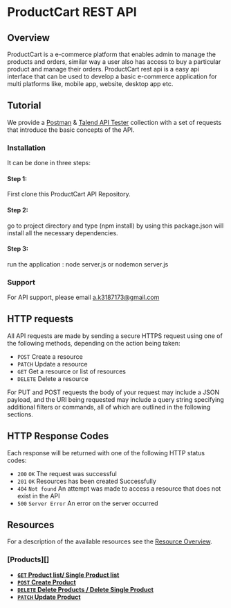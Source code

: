 # ProductCart REST API

## Overview

ProductCart is a e-commerce platform that enables admin to manage the products and orders, similar way a user also has access to buy a particular product and manage their orders. ProductCart rest api is a easy api interface that can be used to develop a basic e-commerce application for multi platforms like, mobile app, website, desktop app etc.

## Tutorial
We provide a [Postman](https://www.getpostman.com/) & [Talend API Tester](https://chrome.google.com/webstore/detail/talend-api-tester-free-ed/aejoelaoggembcahagimdiliamlcdmfm?hl=en) collection with a set of requests that introduce the basic concepts of the API. 
### Installation 
It can be done in three steps:

#### Step 1:
First clone this ProductCart API Repository.
#### Step 2:
go to project directory and type (npm install) by using this package.json will install all the necessary dependencies.
#### Step 3:
run the application : node server.js or nodemon server.js

### Support
For API support, please email a.k3187173@gmail.com


## HTTP requests
All API requests are made by sending a secure HTTPS request using one of the following methods, depending on the action being taken:

* `POST` Create a resource
* `PATCH` Update a resource
* `GET` Get a resource or list of resources
* `DELETE` Delete a resource

For PUT and POST requests the body of your request may include a JSON payload, and the URI being requested may include a query string specifying additional filters or commands, all of which are outlined in the following sections.


## HTTP Response Codes
Each response will be returned with one of the following HTTP status codes:

* `200` `OK` The request was successful
* `201` `OK` Resources has been created Successfully
* `404` `Not found` An attempt was made to access a resource that does not exist in the API
* `500` `Server Error` An error on the server occurred


## Resources
For a description of the available resources see the [Resource Overview](resource_overview.md).



### [Products][]
- **[<code>GET</code> Product list/ Single Product list](/accounts/GET_list.md)**
- **[<code>POST</code> Create Product](/plans/GET_list.md)**
- **[<code>DELETE</code> Delete Products / Delete Single Product](/plans/GET_id.md)**
- **[<code>PATCH</code> Update Product](/plans/GET_id.md)**


[Accounts]: /accounts/
[Services]: /services/
[Channel Types]: /channel-types
[Service Channels]: /service_channels
[Contacts]: /contacts
[Contact Channels]: /contact_channels
[Messages]: /messages
[Contact Custom Fields]: /contact_custom_fields
[Labels]: /labels
[Templates]: /templates
[Automations]: /automations
[Error Codes]: /error_codes.md
